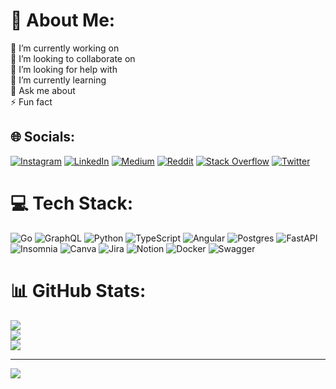 # 💫 About Me:
🔭 I’m currently working on<br>👯 I’m looking to collaborate on<br>🤝 I’m looking for help with<br>🌱 I’m currently learning<br>💬 Ask me about<br>⚡ Fun fact


## 🌐 Socials:
[![Instagram](https://img.shields.io/badge/Instagram-%23E4405F.svg?logo=Instagram&logoColor=white)](https://instagram.com/_.rojack._) [![LinkedIn](https://img.shields.io/badge/LinkedIn-%230077B5.svg?logo=linkedin&logoColor=white)](https://linkedin.com/in/roberto-cerrone-bb4630181) [![Medium](https://img.shields.io/badge/Medium-12100E?logo=medium&logoColor=white)](https://medium.com/@rojack96) [![Reddit](https://img.shields.io/badge/Reddit-%23FF4500.svg?logo=Reddit&logoColor=white)](https://reddit.com/user/rojack_) [![Stack Overflow](https://img.shields.io/badge/-Stackoverflow-FE7A16?logo=stack-overflow&logoColor=white)](https://stackoverflow.com/users/14682668) [![Twitter](https://img.shields.io/badge/Twitter-%231DA1F2.svg?logo=Twitter&logoColor=white)](https://twitter.com/rojack96) 

# 💻 Tech Stack:
![Go](https://img.shields.io/badge/go-%2300ADD8.svg?style=flat&logo=go&logoColor=white) ![GraphQL](https://img.shields.io/badge/-GraphQL-E10098?style=flat&logo=graphql&logoColor=white) ![Python](https://img.shields.io/badge/python-3670A0?style=flat&logo=python&logoColor=ffdd54) ![TypeScript](https://img.shields.io/badge/typescript-%23007ACC.svg?style=flat&logo=typescript&logoColor=white) ![Angular](https://img.shields.io/badge/angular-%23DD0031.svg?style=flat&logo=angular&logoColor=white) ![Postgres](https://img.shields.io/badge/postgres-%23316192.svg?style=flat&logo=postgresql&logoColor=white) ![FastAPI](https://img.shields.io/badge/FastAPI-005571?style=flat&logo=fastapi) ![Insomnia](https://img.shields.io/badge/Insomnia-black?style=flat&logo=insomnia&logoColor=5849BE) ![Canva](https://img.shields.io/badge/Canva-%2300C4CC.svg?style=flat&logo=Canva&logoColor=white) ![Jira](https://img.shields.io/badge/jira-%230A0FFF.svg?style=flat&logo=jira&logoColor=white) ![Notion](https://img.shields.io/badge/Notion-%23000000.svg?style=flat&logo=notion&logoColor=white) ![Docker](https://img.shields.io/badge/docker-%230db7ed.svg?style=flat&logo=docker&logoColor=white) ![Swagger](https://img.shields.io/badge/-Swagger-%23Clojure?style=flat&logo=swagger&logoColor=white)
# 📊 GitHub Stats:
![](https://github-readme-stats.vercel.app/api?username=rojack96&theme=radical&hide_border=true&include_all_commits=false&count_private=false)<br/>
![](https://github-readme-streak-stats.herokuapp.com/?user=rojack96&theme=radical&hide_border=true)<br/>
![](https://github-readme-stats.vercel.app/api/top-langs/?username=rojack96&theme=radical&hide_border=true&include_all_commits=false&count_private=false&layout=compact)

---
[![](https://visitcount.itsvg.in/api?id=rojack96&icon=0&color=0)](https://visitcount.itsvg.in)
